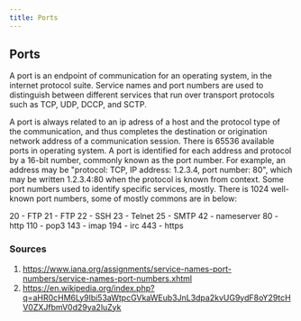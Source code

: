 ```yaml
---
title: Ports
---
```

## Ports
A port is an endpoint of communication for an operating system, in the internet protocol suite. Service names and port numbers are used to distinguish between different services that run over transport protocols such as TCP, UDP, DCCP, and SCTP.

A port is always related to an ip adress of a host and the protocol type of the communication, and thus completes the destination or origination network address of a communication session. There is 65536 available ports in operating system. A port is identified for each address and protocol by a 16-bit number, commonly known as the port number. For example, an address may be "protocol: TCP, IP address: 1.2.3.4, port number: 80", which may be written 1.2.3.4:80 when the protocol is known from context.
Some port numbers used to identify specific services, mostly. There is 1024 well-known port numbers, some of mostly commons are in below:

20 - FTP
21 - FTP
22 - SSH
23 - Telnet
25 - SMTP
42 - nameserver
80 - http
110 - pop3
143 - imap
194 - irc
443 - https


<!-- The article goes here, in GitHub-flavored Markdown. Feel free to add YouTube videos, images, and CodePen/JSBin embeds  -->

### Sources
1. https://www.iana.org/assignments/service-names-port-numbers/service-names-port-numbers.xhtml
2. https://en.wikipedia.org/index.php?q=aHR0cHM6Ly9lbi53aWtpcGVkaWEub3JnL3dpa2kvUG9ydF8oY29tcHV0ZXJfbmV0d29ya2luZyk


